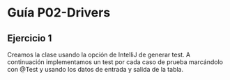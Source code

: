 # Guía P02-Drivers

## Ejercicio 1

Creamos la clase usando la opción de IntelliJ de generar test. A continuación implementamos un test por cada caso de prueba marcándolo con @Test y usando los datos de entrada y salida de la tabla.